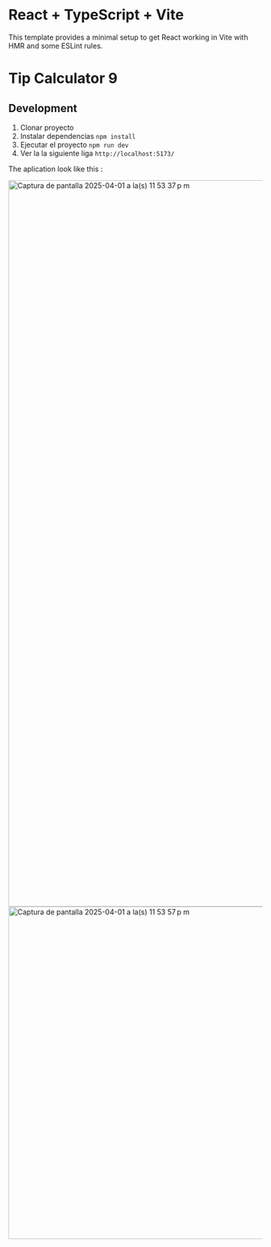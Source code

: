 # React + TypeScript + Vite

This template provides a minimal setup to get React working in Vite with HMR and some ESLint rules.
# Tip Calculator 9

## Development
1. Clonar proyecto
2. Instalar dependencias ```npm install```
3. Ejecutar el proyecto ```npm run dev```
4. Ver la la siguiente liga ```http://localhost:5173/```

The aplication look like this :

<img width="1440" alt="Captura de pantalla 2025-04-01 a la(s) 11 53 37 p m" src="https://github.com/user-attachments/assets/4fbc0968-29d7-483a-9296-0bcc83589886" />
<img width="659" alt="Captura de pantalla 2025-04-01 a la(s) 11 53 57 p m" src="https://github.com/user-attachments/assets/014ac563-9f20-44b6-8b34-256af33b5882" />
